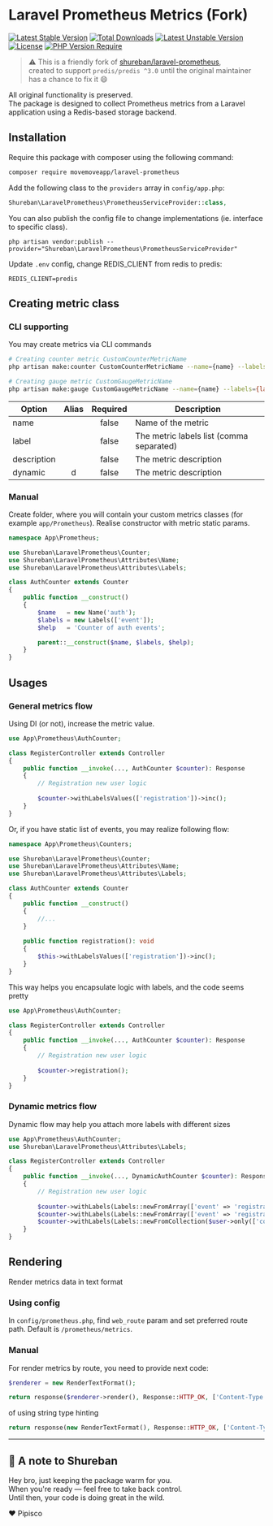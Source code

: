 # Laravel Prometheus Metrics (Fork)

[![Latest Stable Version](http://poser.pugx.org/movemoveapp/laravel-prometheus/v)](https://packagist.org/packages/movemoveapp/laravel-prometheus)
[![Total Downloads](http://poser.pugx.org/movemoveapp/laravel-prometheus/downloads)](https://packagist.org/packages/movemoveapp/laravel-prometheus)
[![Latest Unstable Version](http://poser.pugx.org/movemoveapp/laravel-prometheus/v/unstable)](https://packagist.org/packages/movemoveapp/laravel-prometheus)
[![License](http://poser.pugx.org/movemoveapp/laravel-prometheus/license)](https://packagist.org/packages/movemoveapp/laravel-prometheus)
[![PHP Version Require](http://poser.pugx.org/movemoveapp/laravel-prometheus/require/php)](https://packagist.org/packages/movemoveapp/laravel-prometheus)

> ⚠️ This is a friendly fork of [shureban/laravel-prometheus](https://github.com/shureban/laravel-prometheus),  
> created to support `predis/predis ^3.0` until the original maintainer has a chance to fix it 😄

All original functionality is preserved.  
The package is designed to collect Prometheus metrics from a Laravel application using a Redis-based storage backend.

## Installation

Require this package with composer using the following command:

```bash
composer require movemoveapp/laravel-prometheus
```

Add the following class to the `providers` array in `config/app.php`:

```php
Shureban\LaravelPrometheus\PrometheusServiceProvider::class,
```

You can also publish the config file to change implementations (ie. interface to specific class).

```shell
php artisan vendor:publish --provider="Shureban\LaravelPrometheus\PrometheusServiceProvider"
```

Update `.env` config, change REDIS_CLIENT from redis to predis:

```text
REDIS_CLIENT=predis
```

## Creating metric class

### CLI supporting

You may create metrics via CLI commands

```bash
# Creating counter metric CustomCounterMetricName
php artisan make:counter CustomCounterMetricName --name={name} --labels={label_1,label_2,label_N} --description={description} --dynamic

# Creating gauge metric CustomGaugeMetricName
php artisan make:gauge CustomGaugeMetricName --name={name} --labels={label_1,label_2,label_N} --description={description} --dynamic
```

| Option      | Alias | Required | Description                              |
|-------------|:-----:|:--------:|------------------------------------------|
| name        |       |  false   | Name of the metric                       |
| label       |       |  false   | The metric labels list (comma separated) |
| description |       |  false   | The metric description                   |
| dynamic     |   d   |  false   | The metric description                   |

### Manual

Create folder, where you will contain your custom metrics classes (for example `app/Prometheus`). Realise constructor
with metric static params.

```php
namespace App\Prometheus;

use Shureban\LaravelPrometheus\Counter;
use Shureban\LaravelPrometheus\Attributes\Name;
use Shureban\LaravelPrometheus\Attributes\Labels;

class AuthCounter extends Counter
{
    public function __construct()
    {
        $name   = new Name('auth');
        $labels = new Labels(['event']);
        $help   = 'Counter of auth events';

        parent::__construct($name, $labels, $help);
    }
}
```

## Usages

### General metrics flow

Using DI (or not), increase the metric value.

```php
use App\Prometheus\AuthCounter;

class RegisterController extends Controller
{
    public function __invoke(..., AuthCounter $counter): Response
    {
        // Registration new user logic
    
        $counter->withLabelsValues(['registration'])->inc();
    }
}
```

Or, if you have static list of events, you may realize following flow:

```php
namespace App\Prometheus\Counters;

use Shureban\LaravelPrometheus\Counter;
use Shureban\LaravelPrometheus\Attributes\Name;
use Shureban\LaravelPrometheus\Attributes\Labels;

class AuthCounter extends Counter
{
    public function __construct()
    {
        //... 
    }
    
    public function registration(): void 
    {
        $this->withLabelsValues(['registration'])->inc();
    }
}
```

This way helps you encapsulate logic with labels, and the code seems pretty

```php
use App\Prometheus\AuthCounter;

class RegisterController extends Controller
{
    public function __invoke(..., AuthCounter $counter): Response
    {
        // Registration new user logic
    
        $counter->registration();
    }
}
```

### Dynamic metrics flow

Dynamic flow may help you attach more labels with different sizes

```php
use App\Prometheus\AuthCounter;
use Shureban\LaravelPrometheus\Attributes\Labels;

class RegisterController extends Controller
{
    public function __invoke(..., DynamicAuthCounter $counter): Response
    {
        // Registration new user logic
    
        $counter->withLabels(Labels::newFromArray(['event' => 'registration', 'country' => 'US']))->inc();
        $counter->withLabels(Labels::newFromArray(['event' => 'registration', 'country' => 'US', 'browser' => 'chrome']))->inc();
        $counter->withLabels(Labels::newFromCollection($user->only(['country', 'browser'])))->inc();
    }
}
```

## Rendering

Render metrics data in text format

### Using config

In `config/prometheus.php`, find `web_route` param and set preferred route path. Default is `/prometheus/metrics`. 

### Manual

For render metrics by route, you need to provide next code:

```php
$renderer = new RenderTextFormat();

return response($renderer->render(), Response::HTTP_OK, ['Content-Type' => RenderTextFormat::MIME_TYPE]);
```

of using string type hinting

```php
return response(new RenderTextFormat(), Response::HTTP_OK, ['Content-Type' => RenderTextFormat::MIME_TYPE]);
```

---

## 👋 A note to Shureban

Hey bro, just keeping the package warm for you.  
When you're ready — feel free to take back control.  
Until then, your code is doing great in the wild.

❤️ Pipisco
